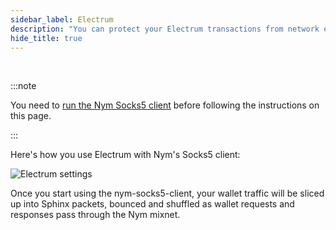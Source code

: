 ```yaml
---
sidebar_label: Electrum
description: "You can protect your Electrum transactions from network eavesdroppers using the Nym mixnet. Here's how."
hide_title: true 
---
```


<br />

:::note

You need to [run the Nym Socks5 client](/docs/use-apps/) before following the instructions on this page.

:::


Here's how you use Electrum with Nym's Socks5 client:

![Electrum settings](/img/docs/wallet-proxy-settings/electrum.gif)

Once you start using the nym-socks5-client, your wallet traffic will be sliced up into Sphinx packets, bounced and shuffled as wallet requests and responses pass through the Nym mixnet.
